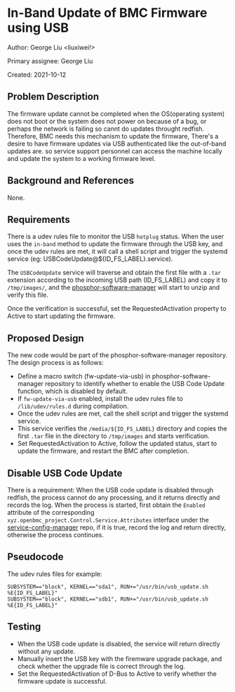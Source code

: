 # In-Band Update of BMC Firmware using USB

Author: George Liu <liuxiwei!>

Primary assignee: George Liu

Created: 2021-10-12

## Problem Description

The firmware update cannot be completed when the OS(operating system) does not
boot or the system does not power on because of a bug, or perhaps the network
is failing so cannt do updates throught redfish.
Therefore, BMC needs this mechanism to update the firmware, There's a desire to
have firmware updates via USB authenticated like the out-of-band updates are.
so service support personnel can access the machine locally and update
the system to a working firmware level.

## Background and References

None.

## Requirements

There is a udev rules file to monitor the USB `hotplug` status. When the user
uses the `in-band` method to update the firmware through the USB key, and once
the udev rules are met, it will call a shell script and trigger the systemd
service (eg: USBCodeUpdate@${ID_FS_LABEL}.service).

The `USBCodeUpdate` service will traverse and obtain the first file with a `.tar`
extension according to the incoming USB path (ID_FS_LABEL) and copy it to
`/tmp/images/`, and the [phosphor-software-manager](https://github.com/openbmc/phosphor-bmc-code-mgmt) will start to unzip
and verify this file.

Once the verification is successful, set the RequestedActivation property to Active
to start updating the firmware.

## Proposed Design

The new code would be part of the phosphor-software-manager repository.
The design process is as follows:
 - Define a macro switch (fw-update-via-usb) in phosphor-software-manager
repository to identify whether to enable the USB Code Update function,
which is disabled by default.
 - If `fw-update-via-usb` enabled, install the udev rules file to
`/lib/udev/rules.d` during compilation.
 - Once the udev rules are met, call the shell script and trigger the systemd service.
 - This service verifies the `/media/${ID_FS_LABEL}` directory and copies
the first `.tar` file in the directory to `/tmp/images` and starts verification.
 - Set RequestedActivation to Active, follow the updated status, start to update
the firmware, and restart the BMC after completion.

## Disable USB Code Update

There is a requirement: When the USB code update is disabled through redfish,
the process cannot do any processing, and it returns directly and records the log.
When the process is started, first obtain the `Enabled` attribute of the corresponding
`xyz.openbmc_project.Control.Service.Attributes` interface under the [service-config-manager](https://github.com/openbmc/service-config-manager)
repo, if it is true, record the log and return directly, otherwise the process continues.

## Pseudocode

The udev rules files for example:
```
SUBSYSTEM=="block", KERNEL=="sda1", RUN+="/usr/bin/usb_update.sh %E{ID_FS_LABEL}"
SUBSYSTEM=="block", KERNEL=="sdb1", RUN+="/usr/bin/usb_update.sh %E{ID_FS_LABEL}"
```

## Testing

 - When the USB code update is disabled, the service will return directly without any update.
 - Manually insert the USB key with the firemware upgrade package, and check whether
the upgrade file is correct through the log.
 - Set the RequestedActivation of D-Bus to Active to verify whether the firmware
update is successful.
